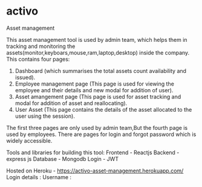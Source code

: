 # activo
Asset management


This asset management tool is used by admin team, which helps them in tracking and monitoring the assets(monitor,keyboars,mouse,ram,laptop,desktop) inside the company.
This contains four pages:
1) Dashboard (which summarises the total assets count availability and issued).
2) Employee management page (This page is used for viewing the employee and their details and new modal for addition of user).
3) Asset amangement page (This page is used for asset tracking and modal for addition of asset and reallocating).
4) User Asset (This page contains the details of the asset allocated to the user using the session).

The first three pages are only used by admin team,But the fourth page is used by employees. There are pages for login and forgot password which is widely accessible.

Tools and libraries for building this tool:
Frontend - Reactjs
Backend - express js
Database - Mongodb
Login - JWT

Hosted on Heroku - https://activo-asset-management.herokuapp.com/
Login details :
Username : 

